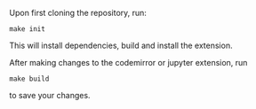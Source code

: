 Upon first cloning the repository, run:

`make init`

This will install dependencies, build and install the extension.

After making changes to the codemirror or jupyter extension, run 

`make build`

to save your changes.

